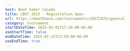 ```yaml
---
host: Beat Saber Canada
title: CBST 2025 - Registration Open
url: https://beatkhana.com/tournaments/CBST2025/general
category: tournament
startDateTime: 2025-02-01T17:34:00-06:00
useStartTime: false
endDateTime: 2025-02-22T22:59:00-06:00
useEndTime: true
---
```

